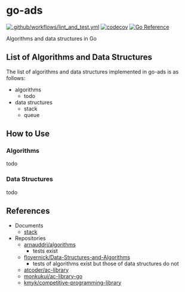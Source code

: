 # go-ads

[![.github/workflows/lint_and_test.yml](https://github.com/nukopy/go-ads/actions/workflows/lint_and_test.yml/badge.svg)](https://github.com/nukopy/go-ads/actions/workflows/lint_and_test.yml) [![codecov](https://codecov.io/gh/nukopy/go-ads/branch/master/graph/badge.svg?token=KCVIHBVKXQ)](https://codecov.io/gh/nukopy/go-ads) [![Go Reference](https://pkg.go.dev/badge/nukopy/go-ads.svg)](https://pkg.go.dev/nukopy/go-ads)

Algorithms and data structures in Go

## List of Algorithms and Data Structures

The list of algorithms and data structures implemented in go-ads is as follows:

- algorithms
  - todo
- data structures
  - stack
  - queue

## How to Use

### Algorithms

todo

### Data Structures

todo

## References

- Documents
  - [stack](https://pkg.go.dev/github.com/golang-collections/collections/stack)
- Repositories
  - [arnauddri/algorithms](https://github.com/arnauddri/algorithms)
    - tests exist
  - [floyernick/Data-Structures-and-Algorithms](https://github.com/floyernick/Data-Structures-and-Algorithms)
    - tests of algorithms exist but those of data structures do not
  - [atcoder/ac-library](https://github.com/atcoder/ac-library)
  - [monkukui/ac-library-go](https://github.com/monkukui/ac-library-go)
  - [kmyk/competitive-programming-library](https://github.com/kmyk/competitive-programming-library)
